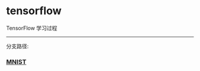 # tensorflow
TensorFlow 学习过程
  
---  
分支路径:  
### [MNIST](https://github.com/alpxe/tensorflow/tree/mnist/mnist)

